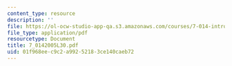 ```yaml
---
content_type: resource
description: ''
file: https://ol-ocw-studio-app-qa.s3.amazonaws.com/courses/7-014-introductory-biology-spring-2005/01f968eec9c2a99252183ce140caeb72_7_0142005L30.pdf
file_type: application/pdf
resourcetype: Document
title: 7_0142005L30.pdf
uid: 01f968ee-c9c2-a992-5218-3ce140caeb72
---
```


